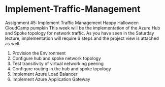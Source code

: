 # Implement-Traffic-Management
Assignment #5: Implement Traffic Management
Happy Halloween CloudCamp pumpkin
This week will be the implementation of the Azure Hub and Spoke topology for network traffic. As you have seen in the Saturday lecture, implementation will require 6 steps and the project view is attached as well.
1.	Provision the Environment
2.	Configure hub and spoke network topology
3.	Test transitivity of virtual networking peering
4.	Configure routing in the hub and spoke topology
5.	Implement Azure Load Balancer
6.	Implement Azure Application Gateway
